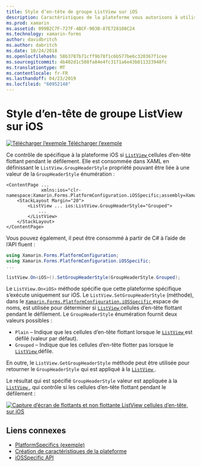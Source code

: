 ```yaml
---
title: Style d’en-tête de groupe ListView sur iOS
description: Caractéristiques de la plateforme vous autorisons à utiliser les fonctionnalités qui est disponible uniquement sur une plateforme spécifique, sans avoir à implémenter des convertisseurs personnalisés ou des effets. Cet article explique comment utiliser l’iOS spécifique à la plateforme qui contrôle si les cellules d’en-tête ListView flottant pendant le défilement.
ms.prod: xamarin
ms.assetid: 099B2C7F-727F-4BCF-903B-87E728108C24
ms.technology: xamarin-forms
author: davidbritch
ms.author: dabritch
ms.date: 10/24/2018
ms.openlocfilehash: 58b3787b71cff9b78f1c6b577be6c320367f1cee
ms.sourcegitcommit: 4b402d1c508fa84e4fc3171a6e43b811323948fc
ms.translationtype: MT
ms.contentlocale: fr-FR
ms.lasthandoff: 04/23/2019
ms.locfileid: "60952148"
---
```

# <a name="listview-group-header-style-on-ios"></a>Style d’en-tête de groupe ListView sur iOS

[![Télécharger l’exemple](~/media/shared/download.png) Télécharger l’exemple](https://developer.xamarin.com/samples/xamarin-forms/userinterface/platformspecifics/)

Ce contrôle de spécifique à la plateforme iOS si [ `ListView` ](xref:Xamarin.Forms.ListView) cellules d’en-tête flottant pendant le défilement. Elle est consommée dans XAML en définissant le `ListView.GroupHeaderStyle` propriété pouvant être liée à une valeur de la `GroupHeaderStyle` énumération :

```xaml
<ContentPage ...
             xmlns:ios="clr-namespace:Xamarin.Forms.PlatformConfiguration.iOSSpecific;assembly=Xamarin.Forms.Core">
    <StackLayout Margin="20">
        <ListView ... ios:ListView.GroupHeaderStyle="Grouped">
            ...
        </ListView>
    </StackLayout>
</ContentPage>
```

Vous pouvez également, il peut être consommé à partir de C# à l’aide de l’API fluent :

```csharp
using Xamarin.Forms.PlatformConfiguration;
using Xamarin.Forms.PlatformConfiguration.iOSSpecific;
...

listView.On<iOS>().SetGroupHeaderStyle(GroupHeaderStyle.Grouped);
```

Le `ListView.On<iOS>` méthode spécifie que cette plateforme spécifique s’exécute uniquement sur iOS. Le `ListView.SetGroupHeaderStyle` (méthode), dans le [ `Xamarin.Forms.PlatformConfiguration.iOSSpecific` ](xref:Xamarin.Forms.PlatformConfiguration.iOSSpecific) espace de noms, est utilisée pour déterminer si [ `ListView` ](xref:Xamarin.Forms.ListView) cellules d’en-tête flottant pendant le défilement. Le `GroupHeaderStyle` énumération fournit deux valeurs possibles :

- `Plain` – Indique que les cellules d’en-tête flottant lorsque le [ `ListView` ](xref:Xamarin.Forms.ListView) est défilé (valeur par défaut).
- `Grouped` – Indique que les cellules d’en-tête flotter pas lorsque le [ `ListView` ](xref:Xamarin.Forms.ListView) défile.

En outre, le `ListView.GetGroupHeaderStyle` méthode peut être utilisée pour retourner le `GroupHeaderStyle` qui est appliqué à la [ `ListView` ](xref:Xamarin.Forms.ListView).

Le résultat qui est spécifié `GroupHeaderStyle` valeur est appliquée à la [ `ListView` ](xref:Xamarin.Forms.ListView), qui contrôle si les cellules d’en-tête flottant pendant le défilement :

[![Capture d’écran de flottants et non flottante ListView cellules d’en-tête, sur iOS](listview-group-header-style-images/group-header-styles.png "ListView avec des cellules d’en-tête flottant et non flottante")](listview-group-header-style-images/group-header-styles-large.png#lightbox "ListView avec des cellules d’en-tête flottant et non flottante")

## <a name="related-links"></a>Liens connexes

- [PlatformSpecifics (exemple)](https://developer.xamarin.com/samples/xamarin-forms/userinterface/platformspecifics/)
- [Création de caractéristiques de la plateforme](~/xamarin-forms/platform/platform-specifics/index.md#creating-platform-specifics)
- [iOSSpecific API](xref:Xamarin.Forms.PlatformConfiguration.iOSSpecific)
